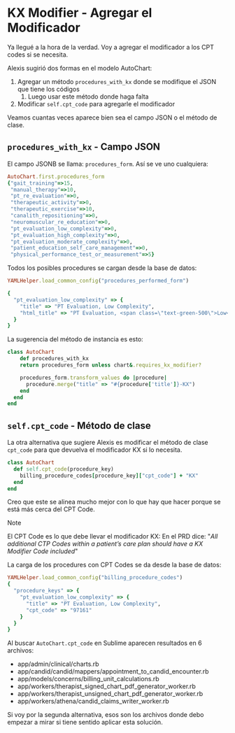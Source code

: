 # KX Modifier - Agregar el Modificador

Ya llegué a la hora de la verdad. Voy a agregar el modificador a los CPT codes si se necesita.

Alexis sugirió dos formas en el modelo AutoChart:

1. Agregar un método `procedures_with_kx` donde se modifique el JSON que tiene los códigos
	1. Luego usar este método donde haga falta
2. Modificar `self.cpt_code` para agregarle el modificador

Veamos cuantas veces aparece bien sea el campo JSON o el método de clase.

## `procedures_with_kx` - Campo JSON

El campo JSONB se llama: `procedures_form`. Así se ve uno cualquiera:
```ruby
AutoChart.first.procedures_form
{"gait_training"=>15,
 "manual_therapy"=>10,
 "pt_re_evaluation"=>0,
 "therapeutic_activity"=>0,
 "therapeutic_exercise"=>10,
 "canalith_repositioning"=>0,
 "neuromuscular_re_education"=>0,
 "pt_evaluation_low_complexity"=>0,
 "pt_evaluation_high_complexity"=>0,
 "pt_evaluation_moderate_complexity"=>0,
 "patient_education_self_care_management"=>0,
 "physical_performance_test_or_measurement"=>5}
```

Todos los posibles procedures se cargan desde la base de datos:
```ruby
YAMLHelper.load_common_config("procedures_performed_form")

{
  "pt_evaluation_low_complexity" => {
    "title" => "PT Evaluation, Low Complexity",
    "html_title" => "PT Evaluation, <span class=\"text-green-500\">Low</span> Complexity"
  }
}
```

La sugerencia del método de instancia es esto:
```ruby
class AutoChart
	def procedures_with_kx
    return procedures_form unless chart&.requires_kx_modifier?

    procedures_form.transform_values do |procedure|
      procedure.merge("title" => "#{procedure['title']}-KX")
    end
  end
end
```

## `self.cpt_code` - Método de clase

La otra alternativa que sugiere Alexis es modificar el método de clase `cpt_code` para que devuelva el modificador KX si lo necesita.

```ruby
class AutoChart
  def self.cpt_code(procedure_key)
    billing_procedure_codes[procedure_key]["cpt_code"] + "KX"
  end
end
```

Creo que este se alinea mucho mejor con lo que hay que hacer porque se está más cerca del CPT Code.

> [!note]
> El CPT Code es lo que debe llevar el modificador KX:
> En el PRD dice: "*All additional CTP Codes within a patient’s care plan should have a KX Modifier Code included*"

La carga de los procedures con CPT Codes se da desde la base de datos:
```ruby
YAMLHelper.load_common_config("billing_procedure_codes")
{
  "procedure_keys" => {
    "pt_evaluation_low_complexity" => {
      "title" => "PT Evaluation, Low Complexity",
      "cpt_code" => "97161"
    }
  }
}
```


Al buscar `AutoChart.cpt_code` en Sublime aparecen resultados en 6 archivos:

- app/admin/clinical/charts.rb
- app/candid/candid/mappers/appointment_to_candid_encounter.rb
- app/models/concerns/billing_unit_calculations.rb
- app/workers/therapist_signed_chart_pdf_generator_worker.rb
- app/workers/therapist_unsigned_chart_pdf_generator_worker.rb
- app/workers/athena/candid_claims_writer_worker.rb

Si voy por la segunda alternativa, esos son los archivos donde debo empezar a mirar si tiene sentido aplicar esta solución.